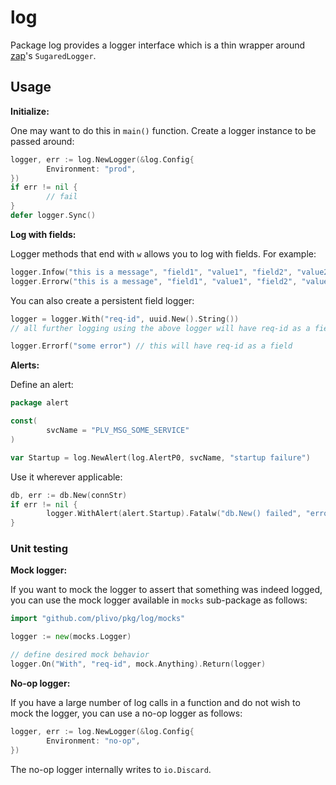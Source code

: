 # log

Package log provides a logger interface which is a thin wrapper around
[zap](https://github.com/uber-go/zap)'s `SugaredLogger`.

## Usage

**Initialize:**

One may want to do this in `main()` function.
Create a logger instance to be passed around:

```go
logger, err := log.NewLogger(&log.Config{
        Environment: "prod",
})
if err != nil {
        // fail
}
defer logger.Sync()
```

**Log with fields:**

Logger methods that end with `w` allows you to log with fields. For example:

```go
logger.Infow("this is a message", "field1", "value1", "field2", "value2")
logger.Errorw("this is a message", "field1", "value1", "field2", "value2")
```

You can also create a persistent field logger:

```go
logger = logger.With("req-id", uuid.New().String())
// all further logging using the above logger will have req-id as a field

logger.Errorf("some error") // this will have req-id as a field
```

**Alerts:**

Define an alert:

```go
package alert

const(
        svcName = "PLV_MSG_SOME_SERVICE"
)

var Startup = log.NewAlert(log.AlertP0, svcName, "startup failure")
```

Use it wherever applicable:

```go
db, err := db.New(connStr)
if err != nil {
        logger.WithAlert(alert.Startup).Fatalw("db.New() failed", "error", err.Error())
}
```

### Unit testing

**Mock logger:**

If you want to mock the logger to assert that something was indeed logged, you
can use the mock logger available in `mocks` sub-package as follows:

```go
import "github.com/plivo/pkg/log/mocks"

logger := new(mocks.Logger)

// define desired mock behavior
logger.On("With", "req-id", mock.Anything).Return(logger)
```

**No-op logger:**

If you have a large number of log calls in a function and do not wish to mock
the logger, you can use a no-op logger as follows:

```go
logger, err := log.NewLogger(&log.Config{
        Environment: "no-op",
})
```

The no-op logger internally writes to `io.Discard`.
